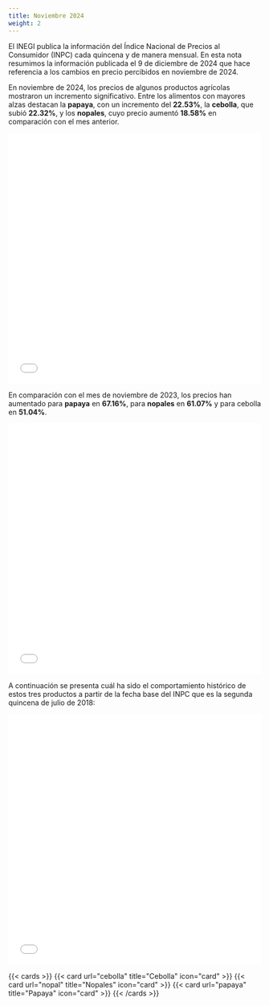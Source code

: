 ```yaml
---
title: Noviembre 2024
weight: 2
---
```


El INEGI publica la información del Índice Nacional de Precios al Consumidor (INPC) cada quincena y de manera mensual. En esta nota resumimos la información publicada el 9 de diciembre de 2024 que hace referencia a los cambios en precio percibidos en noviembre de 2024.

En noviembre de 2024, los precios de algunos productos agrícolas mostraron un incremento significativo. Entre los alimentos con mayores alzas destacan la **papaya**, con un incremento del **22.53%**, la **cebolla**, que subió **22.32%**, y los **nopales**, cuyo precio aumentó **18.58%** en comparación con el mes anterior.

<iframe src="/treemap_inpc_mensual.html" width="100%" height="500" style="border:none;"></iframe>

En comparación con el mes de noviembre de 2023, los precios han aumentado para **papaya** en **67.16%**, para **nopales** en **61.07%** y para cebolla en **51.04%**. 

<iframe src="/treemap_inpc_anual.html" width="100%" height="500" style="border:none;"></iframe>

A continuación se presenta cuál ha sido el comportamiento histórico de estos tres productos a partir de la fecha base del INPC que es la segunda quincena de julio de 2018:

<iframe src="/lines.html" width="100%" height="500" style="border:none;"></iframe>

{{< cards >}}
  {{< card url="cebolla" title="Cebolla" icon="card" >}}
  {{< card url="nopal" title="Nopales" icon="card" >}}
  {{< card url="papaya" title="Papaya" icon="card" >}}
{{< /cards >}}
